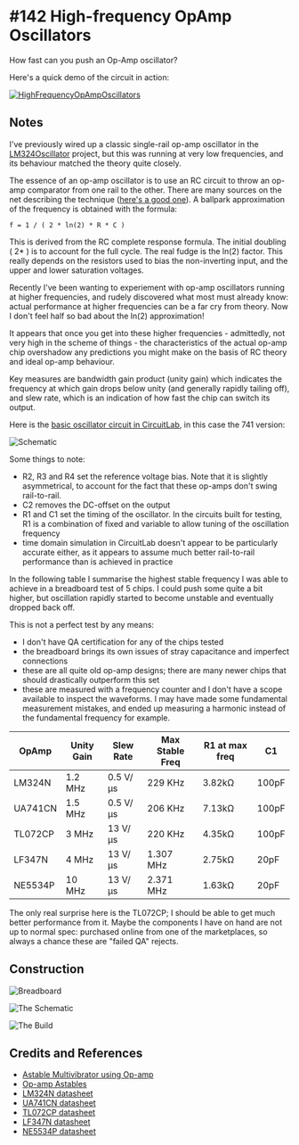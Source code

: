 # #142 High-frequency OpAmp Oscillators

How fast can you push an Op-Amp oscillator?

Here's a quick demo of the circuit in action:

[![HighFrequencyOpAmpOscillators](https://img.youtube.com/vi/aBbVXSlS4nA/0.jpg)](https://www.youtube.com/watch?v=aBbVXSlS4nA)

## Notes

I've previously wired up a classic single-rail op-amp oscillator in the [LM324Oscillator](./LM324Oscillator) project,
but this was running at very low frequencies, and its behaviour matched the theory quite closely.

The essence of an op-amp oscillator is to use an RC circuit to throw an op-amp comparator from one rail to the other.
There are many sources on the net describing the technique ([here's a good one](http://www.electronics-tutorials.ws/opamp/op-amp-multivibrator.html)).
A ballpark approximation of the frequency is obtained with the formula:

    f = 1 / ( 2 * ln(2) * R * C )

This is derived from the RC complete response formula. The initial doubling ( 2* ) is to account for the full cycle.
The real fudge is the ln(2) factor. This really depends on the resistors used to bias the non-inverting input,
and the upper and lower saturation voltages.

Recently I've been wanting to experiement with op-amp oscillators running at higher frequencies,
and rudely discovered what most must already know: actual performance at higher frequencies can be a far cry from theory.
Now I don't feel half so bad about the ln(2) approximation!

It appears that once you get into these higher frequencies - admittedly, not very high in the scheme of things -
the characteristics of the actual op-amp chip overshadow any predictions you might make on the basis of RC theory and ideal op-amp behaviour.

Key measures are bandwidth gain product (unity gain) which indicates the frequency at which gain drops below unity (and generally rapidly tailing off),
and slew rate, which is an indication of how fast the chip can switch its output.

Here is the [basic oscillator circuit in CircuitLab](https://www.circuitlab.com/circuit/92cgar/lm741-single-rail-oscillator/),
in this case the 741 version:

![Schematic](./assets/HighFrequencyOpAmpOscillators_circuitlab_schematic.png?raw=true)

Some things to note:
* R2, R3 and R4 set the reference voltage bias. Note that it is slightly asymmetrical, to account for the fact that these op-amps don't swing rail-to-rail.
* C2 removes the DC-offset on the output
* R1 and C1 set the timing of the oscillator. In the circuits built for testing, R1 is a combination of fixed and variable to allow tuning of the oscillation frequency
* time domain simulation in CircuitLab doesn't appear to be particularly accurate either, as it appears to assume much better rail-to-rail performance than is achieved in practice


In the following table I summarise the highest stable frequency I was able to achieve in a breadboard test of 5 chips.
I could push some quite a bit higher, but oscillation rapidly started to become unstable and eventually dropped back off.

This is not a perfect test by any means:
* I don't have QA certification for any of the chips tested
* the breadboard brings its own issues of stray capacitance and imperfect connections
* these are all quite old op-amp designs; there are many newer chips that should drastically outperform this set
* these are measured with a frequency counter and I don't have a scope available to inspect the waveforms. I may have made some fundamental measurement mistakes, and ended up measuring a harmonic instead of the fundamental frequency for example.


| OpAmp   | Unity Gain | Slew Rate | Max Stable Freq | R1 at max freq | C1    |
|---------|------------|-----------|-----------------|----------------|-------|
| LM324N  | 1.2 MHz    | 0.5 V/µs  | 229 KHz         | 3.82kΩ         | 100pF |
| UA741CN | 1.5 MHz    | 0.5 V/µs  | 206 KHz         | 7.13kΩ         | 100pF |
| TL072CP | 3 MHz      | 13 V/µs   | 220 KHz         | 4.35kΩ         | 100pF |
| LF347N  | 4 MHz      | 13 V/µs   | 1.307 MHz       | 2.75kΩ         | 20pF  |
| NE5534P | 10 MHz     | 13 V/µs   | 2.371 MHz       | 1.63kΩ         | 20pF  |

The only real surprise here is the TL072CP; I should be able to get much better performance from it.
Maybe the components I have on hand are not up to normal spec: purchased online from one of the marketplaces, so always a chance these are "failed QA" rejects.

## Construction

![Breadboard](./assets/HighFrequencyOpAmpOscillators_bb.jpg?raw=true)

![The Schematic](./assets/HighFrequencyOpAmpOscillators_schematic.jpg?raw=true)

![The Build](./assets/HighFrequencyOpAmpOscillators_build.jpg?raw=true)

## Credits and References

* [Astable Multivibrator using Op-amp](http://www.electronics-tutorials.ws/opamp/op-amp-multivibrator.html)
* [Op-amp Astables](http://www.learnabout-electronics.org/Oscillators/osc42.php)
* [LM324N datasheet](https://www.futurlec.com/Linear/LM324N.shtml)
* [UA741CN datasheet](http://www.ti.com/lit/ds/symlink/ua741.pdf)
* [TL072CP datasheet](https://www.futurlec.com/Linear/TL072CP.shtml)
* [LF347N datasheet](https://www.futurlec.com/Linear/LF347N.shtml)
* [NE5534P datasheet](http://www.ti.com/product/NE5534/datasheet)
